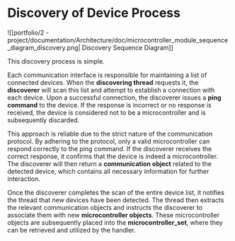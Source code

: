 # Discovery of Device Process

![[portfolio/2 - project/documentation/Architecture/doc/microcontroller_module_sequence_diagram_discovery.png| Discovery Sequence Diagram]]

This discovery process is simple. 

Each communication interface is responsible for maintaining a list of connected devices. When the **discovering thread** requests it, the **discoverer** will scan this list and attempt to establish a connection with each device. Upon a successful connection, the discoverer issues a **ping command** to the device. If the response is incorrect or no response is received, the device is considered not to be a microcontroller and is subsequently discarded.

This approach is reliable due to the strict nature of the communication protocol. By adhering to the protocol, only a valid microcontroller can respond correctly to the ping command. If the discoverer receives the correct response, it confirms that the device is indeed a microcontroller. The discoverer will then return a **communication object** related to the detected device, which contains all necessary information for further interaction.

Once the discoverer completes the scan of the entire device list, it notifies the thread that new devices have been detected. The thread then extracts the relevant communication objects and instructs the discoverer to associate them with new **microcontroller objects**. These microcontroller objects are subsequently placed into the **microcontroller_set**, where they can be retrieved and utilized by the handler.